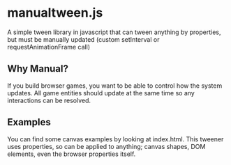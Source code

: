 # manualtween.js
A simple tween library in javascript that can tween anything by properties, but must be manually updated (custom setInterval or requestAnimationFrame call)

## Why Manual?
If you build browser games, you want to be able to control how the system updates. All game entities should update at the same time so any interactions can be resolved.

## Examples
You can find some canvas examples by looking at index.html. This tweener uses properties, so can be applied to anything; canvas shapes, DOM elements, even the browser properties itself.